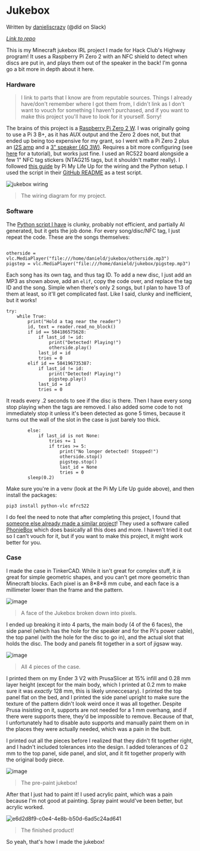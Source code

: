 # Jukebox



Written by [danieliscrazy](https://github.com/danieliscrazy/Jukebox) (@dld on Slack)

_[Link to repo](https://github.com/danieliscrazy/Jukebox/)_

This is my Minecraft jukebox IRL project I made for Hack Club's Highway program! It uses a Raspberry Pi Zero 2 with an NFC shield to detect when discs are put in, and plays them out of the speaker in the back! I'm gonna go a bit more in depth about it here.

### Hardware
> I link to parts that I know are from reputable sources. Things I already have/don't remember where I got them from, I didn't link as I don't want to vouch for something I haven't purchased, and if you want to make this project you'll have to look for it yourself. Sorry!

The brains of this project is a [Raspberry Pi Zero 2 W](https://www.adafruit.com/product/5291). I was originally going to use a Pi 3 B+, as it has AUX output and the Zero 2 does not, but that ended up being too expensive for my grant, so I went with a Pi Zero 2 plus an [I2S amp](https://www.adafruit.com/product/3006) and a [3" speaker (4Ω 3W)](https://www.adafruit.com/product/1314). Requires a bit more configuring (see [here](https://learn.adafruit.com/adafruit-max98357-i2s-class-d-mono-amp/overview) for a tutorial), but works just fine. I used an RC522 board alongside a few 1" NFC tag stickers (NTAG215 tags, but it shouldn't matter really). I followed [this guide](https://pimylifeup.com/raspberry-pi-rfid-rc522/) by Pi My Life Up for the wiring and the Python setup. I used the script in their [GitHub README](https://github.com/pimylifeup/MFRC522-python/blob/master/README.md) as a test script.

![jukebox wiring](https://github.com/user-attachments/assets/20cb8b81-cf66-49eb-bd9f-e865b8565c4e)
> The wiring diagram for my project.

### Software

The [Python script I have](https://github.com/danieliscrazy/jukebox.py) is clunky, probably not efficient, and partially AI generated, but it gets the job done. For every song/disc/NFC tag, I just repeat the code. These are the songs themselves:

```

otherside = vlc.MediaPlayer("file:///home/danield/jukebox/otherside.mp3")
pigstep = vlc.MediaPlayer("file:///home/danield/jukebox/pigstep.mp3")
```

Each song has its own tag, and thus tag ID. To add a new disc, I just add an MP3 as shown above, add an `elif`, copy the code over, and replace the tag ID and the song. Simple when there's only 2 songs, but I plan to have 13 of them at least, so it'll get complicated fast. Like I said, clunky and inefficient, but it works!

```
try:
    while True:
        print("Hold a tag near the reader")
        id, text = reader.read_no_block()
        if id == 584186575628:
            if last_id != id:
                print("Detected! Playing!")
                otherside.play()
            last_id = id
            tries = 0
        elif id == 584196735387:
            if last_id != id:
                print("Detected! Playing!")
                pigstep.play()
            last_id = id
            tries = 0
```

It reads every .2 seconds to see if the disc is there. Then I have every song stop playing when the tags are removed. I also added some code to not immediately stop it unless it's been detected as gone 5 times, because it turns out the wall of the slot in the case is just barely too thick.

```
        else:
            if last_id is not None:
                tries += 1
                if tries >= 5:
                    print("No longer detected! Stopped!")
                    otherside.stop()
                    pigstep.stop()
                    last_id = None
                    tries = 0
        sleep(0.2)
```

Make sure you're in a venv (look at the Pi My Life Up guide above), and then install the packages:

```
pip3 install python-vlc mfrc522
```

I do feel the need to note that after completing this project, I found that [someone else already made a similar project](https://www.reddit.com/r/Minecraft/comments/12510sh/i_3dprinted_a_working_minecraft_jukebox_with_all/)! They used a software called [PhonieBox](https://phoniebox.de/index-en.html) which does basically all this does and more. I haven't tried it out so I can't vouch for it, but if you want to make this project, it might work better for you.

### Case

I made the case in TinkerCAD. While it isn't great for complex stuff, it _is_ great for simple geometric shapes, and you can't get more geometric than Minecraft blocks. Each pixel is an 8\*8\*8 mm cube, and each face is a millimeter lower than the frame and the pattern. 

![image](https://github.com/user-attachments/assets/8933d638-a7f1-47eb-bdf2-4f4c081aec3c)
> A face of the Jukebox broken down into pixels.

I ended up breaking it into 4 parts, the main body (4 of the 6 faces), the side panel (which has the hole for the speaker and for the Pi's power cable), the top panel (with the hole for the disc to go in), and the actual slot that holds the disc. The body and panels fit together in a sort of jigsaw way.

![image](https://github.com/user-attachments/assets/c2484dcc-140f-4df3-9322-a24319113c50)
> All 4 pieces of the case.

I printed them on my Ender 3 V2 with PrusaSlicer at 15% infill and 0.28 mm layer height (except for the main body, which I printed at 0.2 mm to make sure it was _exactly_ 128 mm, this is likely unneccesary). I printed the top panel flat on the bed, and I printed the side panel upright to make sure the texture of the pattern didn't look weird once it was all together. Despite Prusa insisting on it, supports are not needed for a 1 mm overhang, and if there were supports there, they'd be impossible to remove. Because of that, I unfortunately had to disable auto supports and manually paint them on in the places they were actually needed, which was a pain in the butt.

I printed out all the pieces before I realized that they didn't fit together right, and I hadn't included tolerances into the design. I added tolerances of 0.2 mm to the top panel, side panel, and slot, and it fit together properly with the original body piece. 

![image](https://github.com/user-attachments/assets/613a23d1-f3eb-434b-8734-2ab73c9b854e)
> The pre-paint jukebox!

After that I just had to paint it! I used acrylic paint, which was a pain because I'm not good at painting. Spray paint would've been better, but acrylic worked. 

![e6d2d8f9-c0e4-4e8b-b50d-6ad5c24ad641](https://github.com/user-attachments/assets/9e3cc6ab-5271-4328-9dc9-54f68ff21187)
> The finished product!

So yeah, that's how I made the jukebox!
